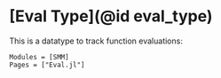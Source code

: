 
# [Eval Type](@id eval_type)

This is a datatype to track function evaluations:


```@autodocs
Modules = [SMM]
Pages = ["Eval.jl"]
```